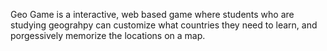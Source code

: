 Geo Game is a interactive, web based game where students who are studying geograhpy can customize what countries they need to learn, and porgessively memorize the locations on a map.
